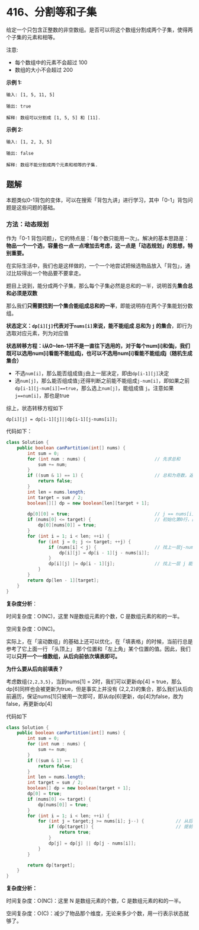 # 416、分割等和子集

给定一个只包含正整数的非空数组。是否可以将这个数组分割成两个子集，使得两个子集的元素和相等。

注意:

- 每个数组中的元素不会超过 100
- 数组的大小不会超过 200

**示例 1:**

```
输入: [1, 5, 11, 5]

输出: true

解释: 数组可以分割成 [1, 5, 5] 和 [11].
```

**示例 2:**

```
输入: [1, 2, 3, 5]

输出: false

解释: 数组不能分割成两个元素和相等的子集.
```

 



## 题解

本题类似0-1背包的变体，可以在搜索「背包九讲」进行学习，其中「0-1」背包问题是这些问题的基础。



### 方法：动态规划

作为「0-1 背包问题」，它的特点是：「每个数只能用一次」。解决的基本思路是：**物品一个一个选，容量也一点一点增加去考虑，这一点是「动态规划」的思想，特别重要。**

在实际生活中，我们也是这样做的，一个一个地尝试把候选物品放入「背包」，通过比较得出一个物品要不要拿走。

题目上说到，能分成两个子集，那么每个子集必然是总和的一半，说明首先**集合总和必须是双数**

那么我们**只需要找到一个集合能组成总和的一半**，即能说明存在两个子集能划分数组。

**状态定义：`dp[i][j]`代表对于`nums[i]`来说，能不能组成 总和为 `j` 的集合**，即行为选取对应元素，列为对应值

**状态转移方程：i从0~len-1并不是一直往下选用的，对于每个num[i]和值j，我们既可以选用num[i]看能不能组成j，也可以不选用num[i]看能不能组成j（随机生成集合）**

- 不选`num[i]`，那么能否组成值`j`由上一层决定，即由`dp[i-1][j]`决定
- 选`num[j]`，那么能否组成值`j`还得判断之前能不能组成`j-num[i]`，即如果之前`dp[i-1][j-num[i]]==true`，那么选上`num[j]`，能组成值 `j`。注意如果`j==num[i]`，那也是true

综上，状态转移方程如下

```
dp[i][j] = dp[i-1][j]||dp[i-1][j-nums[i]];
```

代码如下：

```java
class Solution {
    public boolean canPartition(int[] nums) {
        int sum = 0;
        for (int num : nums) {							// 先求总和
            sum += num;
        }
        if ((sum & 1) == 1) {							// 总和为奇数，返回false
            return false;
        }
        int len = nums.length;
        int target = sum / 2;
        boolean[][] dp = new boolean[len][target + 1];
        
        dp[0][0] = true;								// j == nums[i]的情况
        if (nums[0] <= target) {						// 初始化第0行，由于取不到上一行
            dp[0][nums[0]] = true;
        }
        for (int i = 1; i < len; ++i) {
            for (int j = 0; j <= target; ++j) {
                if (nums[i] < j) {						// 找上一层j-nums[i]能否成立（选用nums[i]）
                    dp[i][j] = dp[i - 1][j - nums[i]];
                }
                dp[i][j] |= dp[i - 1][j];				// 找上一层 j 能否成立（不选用nums[i]）
            }
        }
        return dp[len - 1][target];
    }
}
```

**复杂度分析**：

时间复杂度：O(NC)，这里 N是数组元素的个数，C 是数组元素的和的一半。

空间复杂度：O(NC)。



实际上，在「滚动数组」的基础上还可以优化，在「填表格」的时候，当前行总是参考了它上面一行 「头顶上」 那个位置和「左上角」某个位置的值。因此，我们可以**只开一个一维数组，从后向前依次填表即可。**

**为什么要从后向前填表？**

考虑数组`{2,2,3,5}`，当到nums[1] = 2时，我们可以更新dp[4] = true，那么 dp[6]同样也会被更新为true，但是事实上并没有 {2,2,2}的集合，那么我们从后向前遍历，保证nums[1]只被用一次即可，即从dp[6]更新，dp[4]为false，故为false，再更新dp[4]

代码如下

```java
class Solution {
    public boolean canPartition(int[] nums) {
        int sum = 0;
        for (int num : nums) {
            sum += num;
        }
        if ((sum & 1) == 1) {
            return false;
        }
        int len = nums.length;
        int target = sum / 2;
        boolean[] dp = new boolean[target + 1];
        dp[0] = true;
        if (nums[0] <= target) {
            dp[nums[0]] = true;
        }
        for (int i = 1; i < len; ++i) {
            for (int j = target;j >= nums[i]; j--) {			// 从后向前，保证nums[i]只能用一次
                if (dp[target]) {								// 提前结束
                    return true;
                }
                dp[j] = dp[j] || dp[j - nums[i]];
            }
        }

        return dp[target];
    }
}
```

**复杂度分析：**

时间复杂度：O(NC)：这里 N 是数组元素的个数，C 是数组元素的和的一半。

空间复杂度：O(C)：减少了物品那个维度，无论来多少个数，用一行表示状态就够了。

